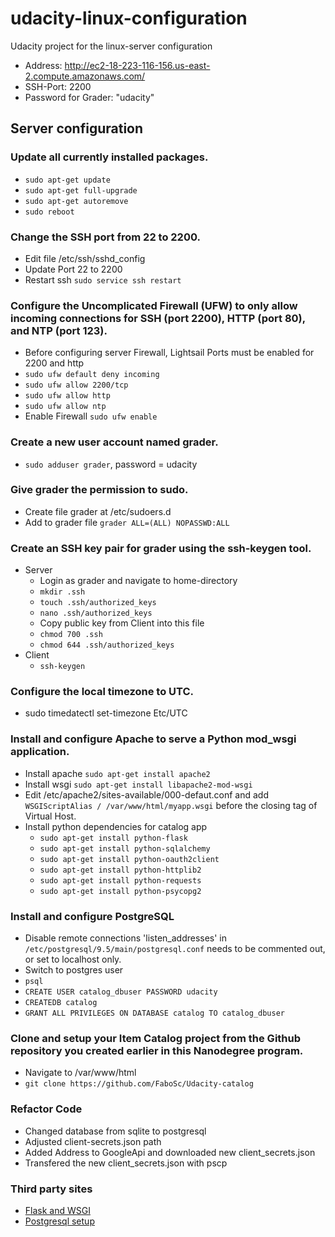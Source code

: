 # udacity-linux-configuration
Udacity project for the linux-server configuration
* Address: http://ec2-18-223-116-156.us-east-2.compute.amazonaws.com/
* SSH-Port: 2200
* Password for Grader: "udacity"

## Server configuration
### Update all currently installed packages.
* ```sudo apt-get update```
* ```sudo apt-get full-upgrade```
* ```sudo apt-get autoremove```
* ```sudo reboot```

### Change the SSH port from 22 to 2200.
* Edit file /etc/ssh/sshd_config
* Update Port 22 to 2200
* Restart ssh ```sudo service ssh restart```

### Configure the Uncomplicated Firewall (UFW) to only allow incoming connections for SSH (port 2200), HTTP (port 80), and NTP (port 123).
* Before configuring server Firewall, Lightsail Ports must be enabled for 2200 and http
* ```sudo ufw default deny incoming```
* ```sudo ufw allow 2200/tcp```
* ```sudo ufw allow http```
* ```sudo ufw allow ntp```
* Enable Firewall ```sudo ufw enable```

### Create a new user account named grader.
* ```sudo adduser grader```, password = udacity

### Give grader the permission to sudo.
* Create file grader at /etc/sudoers.d
* Add to grader file ```grader ALL=(ALL) NOPASSWD:ALL```

### Create an SSH key pair for grader using the ssh-keygen tool.
* Server
  * Login as grader and navigate to home-directory
  * ```mkdir .ssh```
  * ```touch .ssh/authorized_keys```
  * ```nano .ssh/authorized_keys```
  * Copy public key from Client into this file
  * ```chmod 700 .ssh```
  * ```chmod 644 .ssh/authorized_keys```
* Client
  * ```ssh-keygen```
  
### Configure the local timezone to UTC.
* sudo timedatectl set-timezone Etc/UTC

### Install and configure Apache to serve a Python mod_wsgi application.
* Install apache ```sudo apt-get install apache2```
* Install wsgi ```sudo apt-get install libapache2-mod-wsgi```
* Edit /etc/apache2/sites-available/000-defaut.conf and add ```WSGIScriptAlias / /var/www/html/myapp.wsgi``` before the closing tag of Virtual Host.
* Install python dependencies for catalog app
  * ```sudo apt-get install python-flask```
  * ```sudo apt-get install python-sqlalchemy```
  * ```sudo apt-get install python-oauth2client```
  * ```sudo apt-get install python-httplib2```
  * ```sudo apt-get install python-requests```
  * ```sudo apt-get install python-psycopg2```

### Install and configure PostgreSQL
* Disable remote connections 'listen_addresses' in ```/etc/postgresql/9.5/main/postgresql.conf``` needs to be commented out, or set to localhost only.
* Switch to postgres user
* ```psql```
* ```CREATE USER catalog_dbuser PASSWORD udacity```
* ```CREATEDB catalog```
* ```GRANT ALL PRIVILEGES ON DATABASE catalog TO catalog_dbuser```

 ### Clone and setup your Item Catalog project from the Github repository you created earlier in this Nanodegree program.
 * Navigate to /var/www/html
 * ```git clone https://github.com/FaboSc/Udacity-catalog```
 
 ### Refactor Code
 * Changed database from sqlite to postgresql
 * Adjusted client-secrets.json path
 * Added Address to GoogleApi and downloaded new client_secrets.json
 * Transfered the new client_secrets.json with pscp
 
 ### Third party sites
 * [Flask and WSGI](http://flask.pocoo.org/docs/0.12/deploying/mod_wsgi/)
 * [Postgresql setup](https://www.cyberciti.biz/faq/howto-add-postgresql-user-account/)
